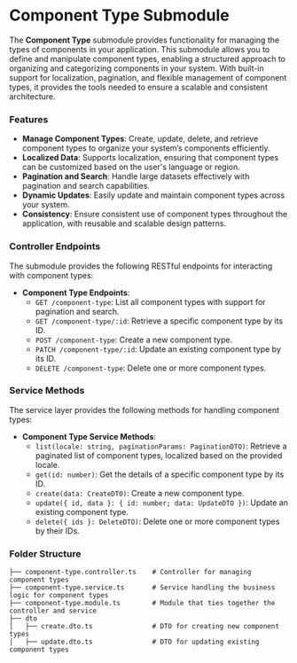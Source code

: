 # Component Type Submodule

The **Component Type** submodule provides functionality for managing the types of components in your application. This submodule allows you to define and manipulate component types, enabling a structured approach to organizing and categorizing components in your system. With built-in support for localization, pagination, and flexible management of component types, it provides the tools needed to ensure a scalable and consistent architecture.

### Features

- **Manage Component Types**: Create, update, delete, and retrieve component types to organize your system’s components efficiently.
- **Localized Data**: Supports localization, ensuring that component types can be customized based on the user's language or region.
- **Pagination and Search**: Handle large datasets effectively with pagination and search capabilities.
- **Dynamic Updates**: Easily update and maintain component types across your system.
- **Consistency**: Ensure consistent use of component types throughout the application, with reusable and scalable design patterns.

### Controller Endpoints

The submodule provides the following RESTful endpoints for interacting with component types:

- **Component Type Endpoints**:
  - `GET /component-type`: List all component types with support for pagination and search.
  - `GET /component-type/:id`: Retrieve a specific component type by its ID.
  - `POST /component-type`: Create a new component type.
  - `PATCH /component-type/:id`: Update an existing component type by its ID.
  - `DELETE /component-type`: Delete one or more component types.

### Service Methods

The service layer provides the following methods for handling component types:

- **Component Type Service Methods**:
  - `list(locale: string, paginationParams: PaginationDTO)`: Retrieve a paginated list of component types, localized based on the provided locale.
  - `get(id: number)`: Get the details of a specific component type by its ID.
  - `create(data: CreateDTO)`: Create a new component type.
  - `update({ id, data }: { id: number; data: UpdateDTO })`: Update an existing component type.
  - `delete({ ids }: DeleteDTO)`: Delete one or more component types by their IDs.

### Folder Structure

```plaintext
├── component-type.controller.ts    # Controller for managing component types
├── component-type.service.ts       # Service handling the business logic for component types
├── component-type.module.ts        # Module that ties together the controller and service
├── dto
│   ├── create.dto.ts               # DTO for creating new component types
│   ├── update.dto.ts               # DTO for updating existing component types
```
